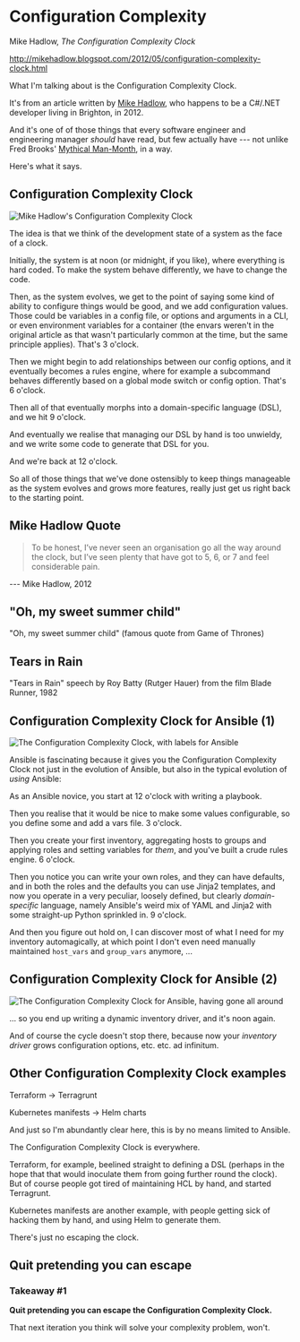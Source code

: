 # Configuration Complexity <!-- .element class="hidden" -->

Mike Hadlow, *The Configuration Complexity Clock*

http://mikehadlow.blogspot.com/2012/05/configuration-complexity-clock.html

<!-- Note -->
What I'm talking about is the Configuration Complexity Clock.

It's from an article written by [Mike Hadlow](https://mikehadlow.com/), who happens to be a C#/.NET developer living in Brighton, in 2012.

And it's one of of those things that every software engineer and engineering manager *should* have read, but few actually have --- not unlike Fred Brooks' [Mythical Man-Month](https://en.wikipedia.org/wiki/The_Mythical_Man-Month), in a way.

Here's what it says.


<!-- .slide: data-timing="120" -->
## Configuration Complexity Clock <!-- .element class="hidden" -->
![Mike Hadlow's Configuration Complexity Clock](images/ccc.svg)

<!-- Note -->
The idea is that we think of the development state of a system as the face of a clock.

Initially, the system is at noon (or midnight, if you like), where everything is hard coded.
To make the system behave differently, we have to change the code.

Then, as the system evolves, we get to the point of saying some kind of ability to configure things would be good, and we add configuration values.
Those could be variables in a config file, or options and arguments in a CLI, or even environment variables for a container (the envars weren't in the original article as that wasn't particularly common at the time, but the same principle applies).
That's 3 o'clock.

Then we might begin to add relationships between our config options, and it eventually becomes a rules engine, where for example a subcommand behaves differently based on a global mode switch or config option.
That's 6 o'clock.

Then all of that eventually morphs into a domain-specific language (DSL), and we hit 9 o'clock.

And eventually we realise that managing our DSL by hand is too unwieldy, and we write some code to generate that DSL for you.

And we're back at 12 o'clock.

So all of those things that we've done ostensibly to keep things manageable as the system evolves and grows more features, really just get us right back to the starting point.


<!-- .slide: data-timing="25" -->
## Mike Hadlow Quote <!-- .element class="hidden" -->
> To be honest, I’ve never seen an organisation go all the way around the clock, but I’ve seen plenty that have got to 5, 6, or 7 and feel considerable pain.

--- Mike Hadlow, 2012


<!-- .slide: data-timing="10" data-background-image="images/sweet-summer-child.jpeg" data-background-size="contain" -->
## "Oh, my sweet summer child" <!-- .element class="hidden" -->

"Oh, my sweet summer child" (famous quote from Game of Thrones) <!-- .element class="hidden" -->


<!-- .slide: data-timing="10" data-background-image="https://upload.wikimedia.org/wikipedia/en/1/16/BladeRunnerRoyBattySpeech.jpeg" data-background-size="contain" -->
## Tears in Rain <!-- .element class="hidden" -->

"Tears in Rain" speech by Roy Batty (Rutger Hauer) from the film Blade Runner, 1982 <!-- .element class="hidden" -->


<!-- .slide: data-timing="90" -->
## Configuration Complexity Clock for Ansible (1) <!-- .element class="hidden" -->
![The Configuration Complexity Clock, with labels for Ansible](images/ccc-ansible-1.svg)

<!-- Note -->
Ansible is fascinating because it gives you the Configuration Complexity Clock not just in the evolution of Ansible, but also in the typical evolution of *using* Ansible:

As an Ansible novice, you start at 12 o'clock with writing a playbook.

Then you realise that it would be nice to make some values configurable, so you define some and add a vars file.
3 o'clock.

Then you create your first inventory, aggregating hosts to groups and applying roles and setting variables for *them*, and you've built a crude rules engine. 6 o'clock.

Then you notice you can write your own roles, and they can have defaults, and in both the roles and the defaults you can use Jinja2 templates, and now you operate in a very peculiar, loosely defined, but clearly *domain-specific* language, namely Ansible's weird mix of YAML and Jinja2 with some straight-up Python sprinkled in.
9 o'clock.

And then you figure out hold on, I can discover most of what I need for my inventory automagically, at which point I don't even need manually maintained `host_vars` and `group_vars` anymore, ...


## Configuration Complexity Clock for Ansible (2) <!-- .element class="hidden" -->
![The Configuration Complexity Clock for Ansible, having gone all around](images/ccc-ansible-2.svg)

<!-- Note -->
... so you end up writing a dynamic inventory driver, and it's noon again.

And of course the cycle doesn't stop there, because now your *inventory driver* grows configuration options, etc. etc. ad infinitum.


## Other Configuration Complexity Clock examples <!-- .element class="hidden" -->

Terraform → Terragrunt <!-- .element class="fragment fade-in-then-semi-out" -->

Kubernetes manifests → Helm charts <!-- .element class="fragment fade-in-then-semi-out" -->

<!-- Note -->
And just so I'm abundantly clear here, this is by no means limited to Ansible.

The Configuration Complexity Clock is everywhere.

Terraform, for example, beelined straight to defining a DSL (perhaps in the hope that that would inoculate them from going further round the clock).
But of course people got tired of maintaining HCL by hand, and started Terragrunt.

Kubernetes manifests are another example, with people getting sick of hacking them by hand, and using Helm to generate them.

There's just no escaping the clock.


## Quit pretending you can escape <!-- .element class="hidden" -->

### Takeaway #1

**Quit pretending you can escape the Configuration Complexity Clock.**

That next iteration you think will solve your complexity problem, won't.
